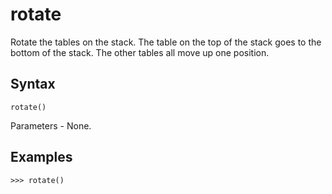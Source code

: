 # rotate

Rotate the tables on the stack.
The table on the top of the stack goes to the bottom of the stack.
The other tables all move up one position.

## Syntax

`rotate()`

Parameters - None.

## Examples

`>>> rotate()`